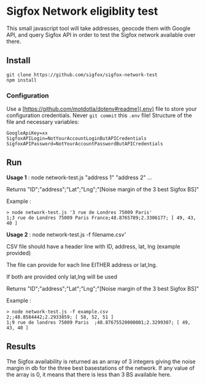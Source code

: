 # Sigfox Network eligiblity test
This small javascript tool will take addresses, geocode them with Google API, and query Sigfox API in order to test the Sigfox network available over there.

## Install

	git clone https://github.com/sigfox/sigfox-network-test
	npm install

### Configuration

Use a [https://github.com/motdotla/dotenv#readme](.env) file to store your configuration credentials. Never  `git commit` this `.env` file!
Structure of the file and necessary variables:
```
GoogleApiKey=xx
SigfoxAPILogin=NotYourAccountLoginButAPICredentials
SigfoxAPIPassword=NotYourAccountPasswordButAPICredentials

```


## Run

**Usage 1** : node network-test.js "address 1" "address 2" ...

Returns "ID";"address";"Lat";"Lng";"[Noise margin of the 3 best Sigfox BS]"

Example :

	> node network-test.js '3 rue de Londres 75009 Paris'
	1;3 rue de Londres 75009 Paris France;48.8765789;2.3306177; [ 49, 43, 40 ]

**Usage 2** : node network-test.js -f filename.csv'

CSV file should have a header line with ID, address, lat, lng (example provided)

The file can provide for each line EITHER address or lat,lng. 

If both are provided only lat,lng will be used

Returns "ID";"address";"Lat";"Lng";"[Noise margin of the 3 best Sigfox BS]"

Example : 

	> node network-test.js -f example.csv
	2;;48.8584442;2.2933859; [ 58, 52, 51 ]
	1;9 rue de londres 75009 Paris  ;48.87675520000001;2.3299307; [ 49, 43, 40 ]

## Results

The Sigfox availability is returned as an array of 3 integers giving the noise margin in db for the three best basestations of the network. If any value of the array is 0, it means that there is less than 3 BS available here.
